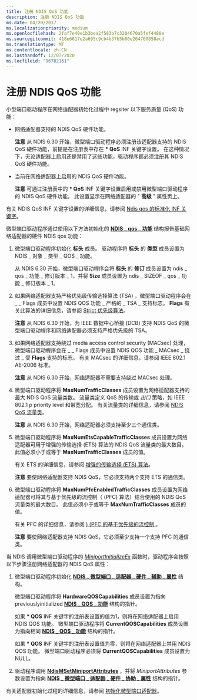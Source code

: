 ```yaml
---
title: 注册 NDIS QoS 功能
description: 注册 NDIS QoS 功能
ms.date: 04/20/2017
ms.localizationpriority: medium
ms.openlocfilehash: 2faf7e40e1b3bea2f583b7c3204670a5fef4480e
ms.sourcegitcommit: 418e6617e2a695c9cb4b37b5b60e264760858acd
ms.translationtype: MT
ms.contentlocale: zh-CN
ms.lasthandoff: 12/07/2020
ms.locfileid: "96782161"
---
```

# <a name="registering-ndis-qos-capabilities"></a>注册 NDIS QoS 功能


小型端口驱动程序在网络适配器初始化过程中 regsiter 以下服务质量 (QoS) 功能：

- 网络适配器支持的 NDIS QoS 硬件功能。

  **注意** 从 NDIS 6.30 开始，微型端口驱动程序必须注册该适配器支持的 NDIS QoS 硬件功能，前提是在注册表中存在 <strong> \* QoS</strong> INF 关键字设置。 在这种情况下，无论适配器上启用还是禁用了这些功能，驱动程序都必须注册其 NDIS QoS 硬件功能。

     

- 当前在网络适配器上启用的 NDIS QoS 硬件功能。

  **注意** 可通过注册表中的 **\* QoS** INF 关键字设置启用或禁用微型端口驱动程序的 NDIS QoS 硬件功能。 此设置显示在网络适配器的 " **高级** " 属性页上。

     

有关 NDIS QoS INF 关键字设置的详细信息，请参阅 [Ndis qos 的标准化 INF 关键字](standardized-inf-keywords-for-ndis-qos.md)。

微型端口驱动程序通过使用以下方法初始化的 [**NDIS \_ qos \_ 功能**](/windows-hardware/drivers/ddi/ntddndis/ns-ntddndis-_ndis_qos_capabilities) 结构报告基础网络适配器的硬件 NDIS qos 功能：

1.  微型端口驱动程序初始化 **标头** 成员。 驱动程序将 **标头** 的 **类型** 成员设置为 NDIS \_ 对象 \_ 类型 \_ QOS \_ 功能。

    从 NDIS 6.30 开始，微型端口驱动程序会将 **标头** 的 **修订** 成员设置为 ndis \_ qos \_ 功能 \_ 修订版本 \_ 1，并将 **Size** 成员设置为 ndis \_ SIZEOF \_ qos \_ 功能 \_ 修订版本 \_ 1。

2.  如果网络适配器支持严格优先级传输选择算法 (TSA) ，微型端口驱动程序会在 \_ \_ Flags 成员中设置 NDIS QOS 功能 \_ 严格的 \_ TSA \_ 支持标志。 **Flags** 有关此算法的详细信息，请参阅 [Strict 优先级算法](strict-priority-algorithm.md)。

    **注意**  从 NDIS 6.30 开始，为 IEEE 数据中心桥接 (DCB) 支持 NDIS QoS 的微型端口驱动程序和网络适配器必须支持严格优先级的 TSA。

     

3.  如果网络适配器支持绕过 media access control security (MACsec) 处理，微型端口驱动程序会在 \_ \_ Flags 成员中设置 NDIS QOS 功能 \_ MACsec \_ 绕过 \_ 受 **Flags** 支持的标志。 有关 MACsec 的详细信息，请参阅 IEEE 802.1 AE-2006 标准。

    **注意**  从 NDIS 6.30 开始，网络适配器不需要支持绕过 MACsec 处理。

     

4.  微型端口驱动程序将 **MaxNumTrafficClasses** 成员设置为网络适配器支持的最大 NDIS QoS 流量类数。 流量类定义 QoS 的传输或 *出口* 策略，如 IEEE 802.1 p priority level 和带宽分配。 有关流量类的详细信息，请参阅 [NDIS QoS 流量类](ndis-qos-traffic-classes.md)。

    **注意**  从 NDIS 6.30 开始，网络适配器必须支持至少三个通信类。

     

5.  微型端口驱动程序将 **MaxNumEtsCapableTrafficClasses** 成员设置为网络适配器可用于增强的传输选择 (ETS) 算法的 NDIS QoS 流量类的最大数目。 此值必须小于或等于 **MaxNumTrafficClasses** 成员的值。

    有关 ETS 的详细信息，请参阅 [增强的传输选择 (ETS) 算法](enhanced-transmission-selection--ets--algorithm.md)。

    **注意**  要使网络适配器支持 NDIS QoS，它必须支持两个支持 ETS 的通信类。

     

6.  微型端口驱动程序将 **MaxNumPfcEnabledTrafficClasses** 成员设置为网络适配器可将其与基于优先级的流控制（ (PFC) 算法）结合使用的 NDIS QoS 流量类的最大数目。 此值必须小于或等于 **MaxNumTrafficClasses** 成员的值。

    有关 PFC 的详细信息，请参阅 [)  (PFC 的基于优先级的流控制 ](priority-based-flow-control--pfc.md)。

    **注意**  要使网络适配器支持 NDIS QoS，它必须至少支持一个支持 PFC 的通信类。

     

当 NDIS 调用微型端口驱动程序的 [*MiniportInitializeEx*](/windows-hardware/drivers/ddi/ndis/nc-ndis-miniport_initialize) 函数时，驱动程序会按照以下步骤注册网络适配器的 NDIS QoS 属性：

1.  微型端口驱动程序初始化 [**NDIS \_ 微型端口 \_ 适配器 \_ 硬件 \_ 辅助 \_ 属性**](/windows-hardware/drivers/ddi/ndis/ns-ndis-_ndis_miniport_adapter_hardware_assist_attributes) 结构。

    微型端口驱动程序将 **HardwareQOSCapabilities** 成员设置为指向 previouslyinitialized [**NDIS \_ QOS \_ 功能**](/windows-hardware/drivers/ddi/ntddndis/ns-ntddndis-_ndis_qos_capabilities) 结构的指针。

    如果 **\* QOS** INF 关键字的注册表设置的值为1，则将在网络适配器上启用 NDIS QOS 功能。 微型端口驱动程序将 **CurrentQOSCapabilities** 成员设置为指向相同 [**NDIS \_ QOS \_ 功能**](/windows-hardware/drivers/ddi/ntddndis/ns-ntddndis-_ndis_qos_capabilities) 结构的指针。

    如果 **\* QOS** INF 关键字的注册表设置值为零，则将在网络适配器上禁用 NDIS QOS 功能。 微型端口驱动程序必须将 **CurrentQOSCapabilities** 成员设置为 NULL。

2.  驱动程序调用 [**NdisMSetMiniportAttributes**](/windows-hardware/drivers/ddi/ndis/nf-ndis-ndismsetminiportattributes) ，并将 *MiniportAttributes* 参数设置为指向 [**NDIS \_ 微型端口 \_ 适配器 \_ 硬件 \_ 协助 \_ 属性**](/windows-hardware/drivers/ddi/ndis/ns-ndis-_ndis_miniport_adapter_hardware_assist_attributes) 结构的指针。

有关适配器初始化过程的详细信息，请参阅 [初始化微型端口适配器](initializing-a-miniport-adapter.md)。

 


